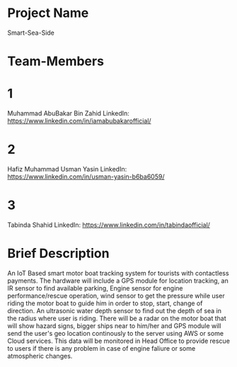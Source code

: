 # Project Name
Smart-Sea-Side
# Team-Members
# 1
Muhammad AbuBakar Bin Zahid           LinkedIn: https://www.linkedin.com/in/iamabubakarofficial/
# 2
Hafiz Muhammad Usman Yasin            LinkedIn: https://www.linkedin.com/in/usman-yasin-b6ba6059/
# 3
Tabinda Shahid                        LinkedIn: https://www.linkedin.com/in/tabindaofficial/
# Brief Description
An IoT Based smart motor boat tracking system for tourists with contactless payments. The hardware will include a GPS module  for location tracking, an IR sensor to find available parking, Engine sensor for engine performance/rescue operation, wind sensor to get the pressure while user riding the motor boat to guide him in order to stop, start, change of direction. An ultrasonic water depth sensor to find out the depth of sea in the radius where user is riding. There will be a radar on the motor boat that will show hazard signs, bigger ships near to him/her and GPS module will send the user's geo location continously to the server using AWS or some Cloud services. This data will be monitored in Head Office to provide rescue to users if there is any problem in case of engine faliure or some atmospheric changes.

